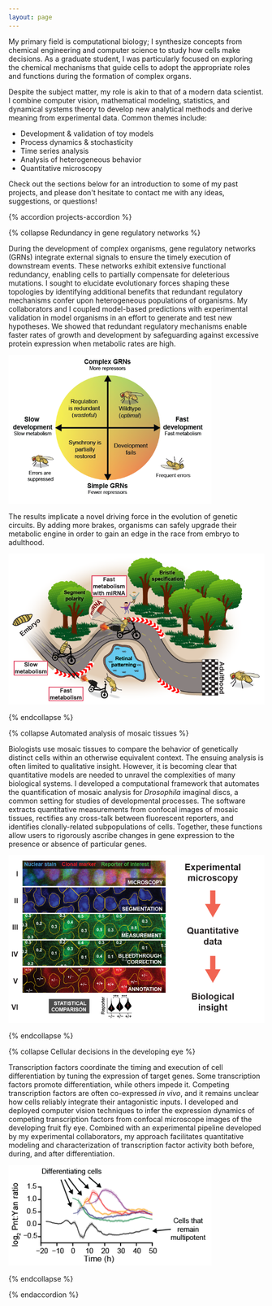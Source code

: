 ```yaml
---
layout: page
---
```


My primary field is computational biology; I synthesize concepts from chemical engineering and computer science to study how cells make decisions. As a graduate student, I was particularly focused on exploring the chemical mechanisms that guide cells to adopt the appropriate roles and functions during the formation of complex organs.

Despite the subject matter, my role is akin to that of a modern data scientist. I combine computer vision, mathematical modeling, statistics, and dynamical systems theory to develop new analytical methods and derive meaning from experimental data. Common themes include:

- Development & validation of toy models
- Process dynamics & stochasticity
- Time series analysis
- Analysis of heterogeneous behavior
- Quantitative microscopy

Check out the sections below for an introduction to some of my past projects, and please don't hesitate to contact me with any ideas, suggestions, or questions!


{% accordion projects-accordion %}

  {% collapse Redundancy in gene regulatory networks %}

  During the development of complex organisms, gene regulatory networks (GRNs) integrate external signals to ensure the timely execution of downstream events. These networks exhibit extensive functional redundancy, enabling cells to partially compensate for deleterious mutations. I sought to elucidate evolutionary forces shaping these topologies by identifying additional benefits that redundant regulatory mechanisms confer upon heterogeneous populations of organisms. My collaborators and I coupled model-based predictions with experimental validation in model organisms in an effort to generate and test new hypotheses. We showed that redundant regulatory mechanisms enable faster rates of growth and development by safeguarding against excessive protein expression when metabolic rates are high. 

  <p class="aligncenter">
    <img src="/img/research/metabolism_coords.png" width="400px">
  </p>


  The results implicate a novel driving force in the evolution of genetic circuits. By adding more brakes, organisms can safely upgrade their metabolic engine in order to gain an edge in the race from embryo to adulthood.

  <p class="aligncenter">
    <img src="/img/research/metabolism_race.png" width="550px">
  </p>

  {% endcollapse %}

  {% collapse Automated analysis of mosaic tissues %}

  Biologists use mosaic tissues to compare the behavior of genetically distinct cells within an otherwise equivalent context. The ensuing analysis is often limited to qualitative insight. However, it is becoming clear that quantitative models are needed to unravel the complexities of many biological systems. I developed a computational framework that automates the quantification of mosaic analysis for *Drosophila* imaginal discs, a common setting for studies of developmental processes. The software extracts quantitative measurements from confocal images of mosaic tissues, rectifies any cross-talk between fluorescent reporters, and identifies clonally-related subpopulations of cells. Together, these functions allow users to rigorously ascribe changes in gene expression to the presence or absence of particular genes.

  <p class="aligncenter">
    <img src="/img/research/flyqma.png" width="650px">
  </p>

  {% endcollapse %}

  {% collapse Cellular decisions in the developing eye %}
  
  Transcription factors coordinate the timing and execution of cell differentiation by tuning the expression of target genes. Some transcription factors promote differentiation, while others impede it. Competing transcription factors are often co-expressed *in vivo*, and it remains unclear how cells reliably integrate their antagonistic inputs. I developed and deployed computer vision techniques to infer the expression dynamics of competing transcription factors from confocal microscope images of the developing fruit fly eye. Combined with an experimental pipeline developed by my experimental collaborators, my approach facilitates quantitative modeling and characterization of transcription factor activity both before, during, and after differentiation.

  <p class="aligncenter">
    <img src="/img/research/ratio.png" width="400px">
  </p>
  {% endcollapse %}

{% endaccordion %}
